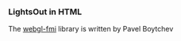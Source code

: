 ### LightsOut in HTML

The [webgl-fmi](https://github.com/mr-fotev/mr-fotev.github.io/blob/master/lights_out/webgl-fmi.js) library is written by Pavel Boytchev
